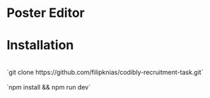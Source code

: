 # Poster Editor

# Installation
<br />
`git clone https://github.com/filipknias/codibly-recruitment-task.git`
<br />
<br />
`npm install && npm run dev`
